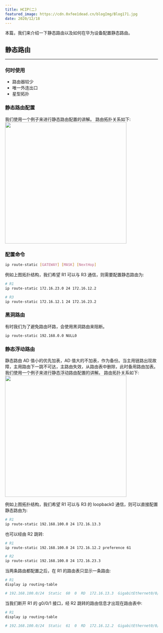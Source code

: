 ```yaml
---
title: HCIP(二)
featured_image: https://cdn.0xfee1dead.cn/blogImg/Blog171.jpg
date: 2020/12/18
---
```


本篇，我们来介绍一下静态路由以及如何在华为设备配置静态路由。

## 静态路由
***  
### 何时使用
- 路由器较少
- 唯一外连出口
- 星型拓扑

### 静态路由配置
我们使用一个例子来进行静态路由配置的讲解。
路由拓扑关系如下: 
<img src="https://cdn.0xfee1dead.cn/contentImg/hcip/hcip1.svg" width="400px" alt="">

### 配置命令
``` sh
ip route-static [GATEWAY] [MASK] [NextHop]
```

例如上图拓扑结构，我们希望 R1 可以与 R3 通信，则需要配置静态路由为: 
``` sh
# R1
ip route-static 172.16.23.0 24 172.16.12.2

# R3
ip route-static 172.16.12.1 24 172.16.23.2
```

### 黑洞路由
有时我们为了避免路由环路，会使用黑洞路由来阻断。
``` sh
ip route-static 192.168.0.0 NULL0
```

### 静态浮动路由
静态路由 AD 值小的优先加表，AD 值大的不加表，作为备份。当主用链路出现故障，主用路由下一跳不可达，主路由失效，从路由表中删除，此时备用路由加表。
我们使用一个例子来进行静态浮动路由配置的讲解。
路由拓扑关系如下: 
<img src="https://cdn.0xfee1dead.cn/contentImg/hcip/hcip2.svg" width="400px" alt="">

例如上图拓扑结构，我们希望 R1 可以与 R3 的 loopback0 通信，则可以直接配置静态路由为: 
``` sh
# R1
ip route-static 192.168.100.0 24 172.16.13.3
```

也可以经由 R2 跳转: 
``` sh
# R1
ip route-static 192.168.100.0 24 172.16.12.2 preference 61

# R2
ip route-static 192.168.100.0 24 172.16.23.3
```

当两条路由都配置之后，在 R1 的路由表只显示一条路由: 
``` sh
# R1
display ip routing-table

# 192.168.100.0/24  Static  60  0  RD  172.16.13.3  GigabitEthernet0/0/1
```

当我们断开 R1 的 g0/0/1 接口，经 R2 跳转的路由信息才出现在路由表中: 
``` sh
# R1
display ip routing-table

# 192.168.100.0/24  Static  61  0  RD  172.16.12.2  GigabitEthernet0/0/0
```